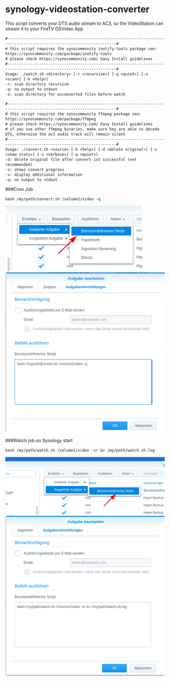# synology-videostation-converter

This script converts your DTS audio stream to AC3, so the VideoStation can stream it to your FireTV DSVideo App 

```
#----------------------------------------------------------------------------------------------------------------------#
# this script requires the synocommunity inotify-tools package see: https://synocommunity.com/package/inotify-tools
# please check https://synocommunity.com/ Easy Install guidelines
#----------------------------------------------------------------------------------------------------------------------#
Usage: ./watch.sh <directory> [-r <recursive>] [-q <quiet>] [-s <scan>] [-h <help>]
-r: scan directory recursive
-q: no output to stdout
-s: scan directory for unconverted files before watch
```

```
#----------------------------------------------------------------------------------------------------------------------#
# this script requires the synocommunity ffmpeg package see: https://synocommunity.com/package/ffmpeg
# please check https://synocommunity.com/ Easy Install guidelines
# if you use other ffmpeg binaries, make sure hey are able to decode DTS, otherwise the ac3 audio track will remain silent
#----------------------------------------------------------------------------------------------------------------------#
Usage: ./convert.sh <source> [-h <help>] [-d <delete original>] [-s <show stats>] [-v <verbose>] [-q <quiet>]
-d: delete original file after convert ist successful (not recommended)
-s: shows convert progress
-v: display additional information
-q: no output to stdout
```

###Cron Job
```
bash /my/path/convert.sh /volume1/video -q
```
![cron-1.png](images/cron-1.png)
![cron-2.png](images/cron-2.png)

###Watch job on Synology start
```
bash /my/path/watch.sh /volume1/video -sr &> /my/path/watch.sh.log
```
![watch-1.png](images/watch-1.png)
![watch-2.png](images/watch-2.png)
